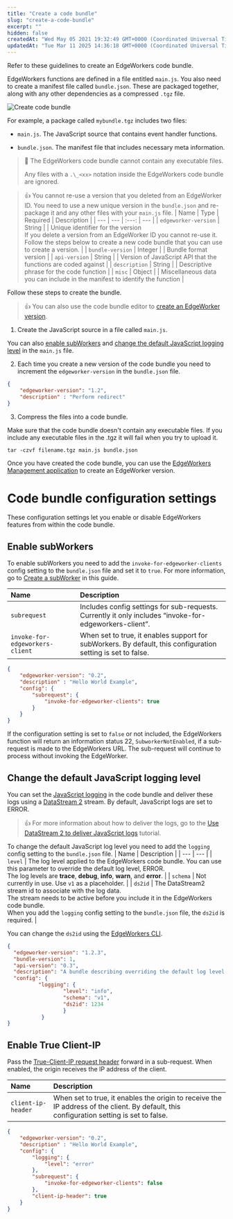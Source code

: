 ```yaml
---
title: "Create a code bundle"
slug: "create-a-code-bundle"
excerpt: ""
hidden: false
createdAt: "Wed May 05 2021 19:32:49 GMT+0000 (Coordinated Universal Time)"
updatedAt: "Tue Mar 11 2025 14:36:18 GMT+0000 (Coordinated Universal Time)"
---
```

Refer to these guidelines to create an EdgeWorkers code bundle.

EdgeWorkers functions are defined in a file entitled `main.js`. You also need to create a manifest file called `bundle.json`. These are packaged together, along with any other dependencies as a compressed `.tgz` file.

<Frame>
  <img src="https://techdocs.akamai.com/edgeworkers/img/create-code-bundle-v1.png" alt="Create code bundle"/>
</Frame>

For example, a package called `mybundle.tgz` includes two files:

- `main.js`. The JavaScript source that contains event handler functions.

- `bundle.json`. The manifest file that includes necessary meta information.

> 📘 The EdgeWorkers code bundle cannot contain any executable files.
> 
> Any files with a `.\_<xx>` notation inside the EdgeWorkers code bundle are ignored.

> 👍 You cannot re-use a version that you deleted from an EdgeWorker ID. You need to use a new unique version in the `bundle.json` and re-package it and any other files with your `main.js` file.
| Name | Type | Required | Description |
| --- | --- | :---: | --- |
| `edgeworker-version` | String | <Markdown src="../../snippets/CHAR_CHECK.mdx" /> | Unique identifier for the version<br/>If you delete a version from an EdgeWorker ID you cannot re-use it. Follow the steps below to create a new code bundle that you can use to create a version. |
| `bundle-version` | Integer | <Markdown src="../../snippets/CHAR_CROSS.mdx" /> | Bundle format version |
| `api-version` | String | <Markdown src="../../snippets/CHAR_CROSS.mdx" /> | Version of JavaScript API that the functions are coded against |
| `description` | String | <Markdown src="../../snippets/CHAR_CROSS.mdx" /> | Descriptive phrase for the code function |
| `misc` | Object | <Markdown src="../../snippets/CHAR_CROSS.mdx" /> | Miscellaneous data you can include in the manifest to identify the function |


Follow these steps to create the bundle.

> 👍 You can also use the code bundle editor to [create an EdgeWorker version](manage-edgeworkers.md#create-an-edgeworker-version).

1. Create the JavaScript source in a file called `main.js`.

You can also [enable subWorkers](create-a-code-bundle-copy.md#enable-subworkers)  and [change the default JavaScript logging level](create-a-code-bundle-copy.md#change-the-default-javascript-logging-level) in the `main.js` file.

2. Each time you create a new version of the code bundle you need to increment the `edgeworker-version` in the `bundle.json`  file. 

```json
{
    "edgeworker-version": "1.2",
    "description" : "Perform redirect"
}
```

3. Compress the files into a code bundle.

Make sure that the code bundle doesn't contain any executable files. If you include any executable files in the .tgz it will fail when you try to upload it.

```
tar -czvf filename.tgz main.js bundle.json
```

Once you have created the code bundle, you can use the [EdgeWorkers Management application](manage-edgeworkers.md) to create an EdgeWorker version.

# Code bundle configuration settings

These configuration settings let you enable or disable EdgeWorkers features from within the code bundle.

## Enable subWorkers

To enable subWorkers you need to add the `invoke-for-edgeworker-clients` config setting to the `bundle.json` file and set it to  `true`. For more information, go to [Create a subWorker](create-a-subworker.md) in this guide.

| Name                            | Description                                                                                                  |
| :------------------------------ | :----------------------------------------------------------------------------------------------------------- |
| `subrequest`                    | Includes config settings for sub-requests. Currently it only includes  “invoke-for-edgeworkers-client”.      |
| `invoke-for-edgeworkers-client` | When set to true, it enables support for subWorkers. By default, this configuration setting is set to false. |

```json
{  
    "edgeworker-version": "0.2",  
    "description" : "Hello World Example",
    "config": {  
        "subrequest": {  
            "invoke-for-edgeworker-clients": true  
        }  
    }  
}
```

If the configuration setting is set to `false` or not included, the EdgeWorkers function will return an information status 22, `SubworkerNotEnabled`, if a sub-request is made to the EdgeWorkers URL. The sub-request will continue to process without invoking the EdgeWorker.

## Change the default JavaScript logging level

You can set the [JavaScript logging](enable-javascript-logging.md) in the code bundle and deliver these logs using a [DataStream 2](https://techdocs.akamai.com/datastream2/docs/welcome-datastream2)  stream. By default, JavaScript logs are set to ERROR.

> 👍 For more information about how to deliver the logs, go to the [Use DataStream 2 to deliver JavaScript logs](ds2-javascript-logging.md) tutorial.

To change the default JavaScript log level you need to add the `logging` config setting to the `bundle.json` file.
| Name | Description |
| --- | --- |
| `level` | The log level applied to the EdgeWorkers code bundle. You can use this parameter to override the default log level, ERROR.<br/>The log levels are **trace**, **debug**, **info**, **warn**, and **error**. |
| `schema` | Not currently in use. Use `v1` as a placeholder. |
| `ds2id` | The DataStream2 stream id to associate with the log data.<br/>The stream needs to be active before you include it in the EdgeWorkers code bundle.<br/>When you add the `logging` config setting to the `bundle.json` file, the `ds2id` is required. |


You can change the `ds2id` using the [EdgeWorkers CLI](https://github.com/akamai/cli-edgeworkers).

```json
{
  "edgeworker-version": "1.2.3",
  "bundle-version": 1,
  "api-version": "0.3",
  "description": "A bundle describing overriding the default log level.",
  "config": {
          "logging": {
                  "level": "info",
                  "schema": "v1",
                  "ds2id": 1234
                  }
           }
}
```

## Enable True Client-IP

Pass the [True-Client-IP request header](request-object.md#clientip) forward in a sub-request. When enabled, the origin receives the IP address of the client.

| Name               | Description                                                                                                                              |
| :----------------- | :--------------------------------------------------------------------------------------------------------------------------------------- |
| `client-ip-header` | When set to true, it enables the origin to receive the IP address of the client. By default, this configuration setting is set to false. |

```json
{
    "edgeworker-version": "0.2",
    "description" : "Hello World Example",
    "config": {
        "logging": {
            "level": "error"
        },
        "subrequest": {
            "invoke-for-edgeworker-clients": false
        },
        "client-ip-header": true
    }
}
```
